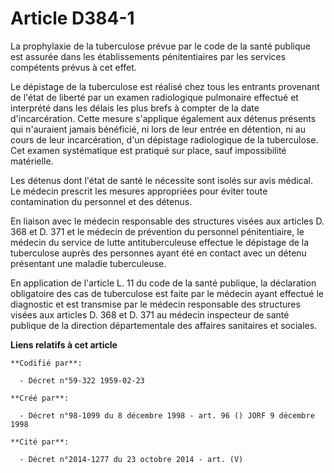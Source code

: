 # Article D384-1

La prophylaxie de la tuberculose prévue par le code de la santé publique est assurée dans les établissements pénitentiaires
par les services compétents prévus à cet effet.

Le dépistage de la tuberculose est réalisé chez tous les entrants provenant de l'état de liberté par un examen radiologique
pulmonaire effectué et interprété dans les délais les plus brefs à compter de la date d'incarcération. Cette mesure
s'applique également aux détenus présents qui n'auraient jamais bénéficié, ni lors de leur entrée en détention, ni au cours
de leur incarcération, d'un dépistage radiologique de la tuberculose. Cet examen systématique est pratiqué sur place, sauf
impossibilité matérielle.

Les détenus dont l'état de santé le nécessite sont isolés sur avis médical. Le médecin prescrit les mesures appropriées pour
éviter toute contamination du personnel et des détenus.

En liaison avec le médecin responsable des structures visées aux articles D. 368 et D. 371 et le médecin de prévention du
personnel pénitentiaire, le médecin du service de lutte antituberculeuse effectue le dépistage de la tuberculose auprès des
personnes ayant été en contact avec un détenu présentant une maladie tuberculeuse.

En application de l'article L. 11 du code de la santé publique, la déclaration obligatoire des cas de tuberculose est faite
par le médecin ayant effectué le diagnostic et est transmise par le médecin responsable des structures visées aux articles D.
368 et D. 371 au médecin inspecteur de santé publique de la direction départementale des affaires sanitaires et sociales.

**Liens relatifs à cet article**

	**Codifié par**:

	  - Décret n°59-322 1959-02-23

	**Créé par**:

	  - Décret n°98-1099 du 8 décembre 1998 - art. 96 () JORF 9 décembre 1998

	**Cité par**:

	  - Décret n°2014-1277 du 23 octobre 2014 - art. (V)
